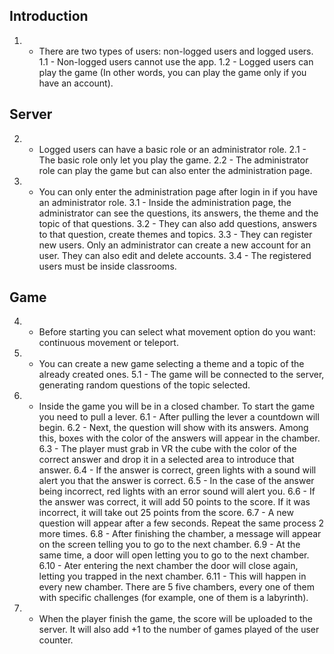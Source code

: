## Introduction

1. - There are two types of users: non-logged users and logged users.
  1.1 - Non-logged users cannot use the app.
  1.2 - Logged users can play the game (In other words, you can play the game only if you have an account).
  
## Server
  
2. - Logged users can have a basic role or an administrator role.
  2.1 - The basic role only let you play the game.
  2.2 - The administrator role can play the game but can also enter the administration page.
  
3. - You can only enter the administration page after login in if you have an administrator role.
  3.1 - Inside the administration page, the administrator can see the questions, its answers, the theme and the topic of that questions.
  3.2 - They can also add questions, answers to that question, create themes and topics.
  3.3 - They can register new users. Only an administrator can create a new account for an user. They can also edit and delete accounts.
  3.4 - The registered users must be inside classrooms.
  
## Game

4. - Before starting you can select what movement option do you want: continuous movement or teleport.
  
5. - You can create a new game selecting a theme and a topic of the already created ones.
  5.1 - The game will be connected to the server, generating random questions of the topic selected.

6. - Inside the game you will be in a closed chamber. To start the game you need to pull a lever.
  6.1 - After pulling the lever a countdown will begin.
  6.2 - Next, the question will show with its answers. Among this, boxes with the color of the answers will appear in the chamber.
  6.3 - The player must grab in VR the cube with the color of the correct answer and drop it in a selected area to introduce that answer.
  6.4 - If the answer is correct, green lights with a sound will alert you that the answer is correct.
  6.5 - In the case of the answer being incorrect, red lights with an error sound will alert you.
  6.6 - If the answer was correct, it will add 50 points to the score. If it was incorrect, it will take out 25 points from the score.
  6.7 - A new question will appear after a few seconds. Repeat the same process 2 more times.
  6.8 - After finishing the chamber, a message will appear on the screen telling you to go to the next chamber.
  6.9 - At the same time, a door will open letting you to go to the next chamber.
  6.10 - Ater entering the next chamber the door will close again, letting you trapped in the next chamber.
  6.11 - This will happen in every new chamber. There are 5 five chambers, every one of them with specific challenges (for example, one of them is a labyrinth). 
 
7. - When the player finish the game, the score will be uploaded to the server. It will also add +1 to the number of games played of the user counter. 

